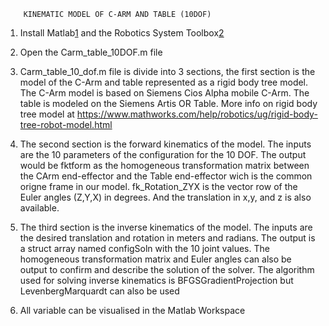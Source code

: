 		KINEMATIC MODEL OF C-ARM AND TABLE (10DOF)

1. Install Matlab[1] and the Robotics System Toolbox[2] 

2. Open the Carm_table_10DOF.m file

3. Carm_table_10_dof.m file is divide into 3 sections, the first section is the model of the C-Arm and table
represented as a rigid body tree model. The C-Arm model is based on Siemens Cios Alpha mobile C-Arm.
The table is modeled on the Siemens Artis OR Table. More info on rigid body tree model at https://www.mathworks.com/help/robotics/ug/rigid-body-tree-robot-model.html

4. The second section is the forward kinematics of the model. The inputs are the 10 parameters of the configuration for the 10 DOF. The output would be fktform as the homogeneous transformation matrix between the CArm end-effector and the Table end-effector wich is the common origne frame in our model. fk_Rotation_ZYX is the vector row of the Euler angles (Z,Y,X) in degrees. And the translation in x,y, and z is also available.

5. The third section is the inverse kinematics of the model. The inputs are the desired translation and rotation in meters and radians. The output is a struct array named configSoln with the 10 joint values. The homogeneous transformation matrix and Euler angles can also be output to confirm and describe the solution of the solver. The algorithm used for solving inverse kinematics is BFGSGradientProjection but LevenbergMarquardt can also be used

6. All variable can be visualised in the Matlab Workspace

[1]: https://www.mathworks.com/products/matlab.html
[2]: https://www.mathworks.com/help/robotics/
